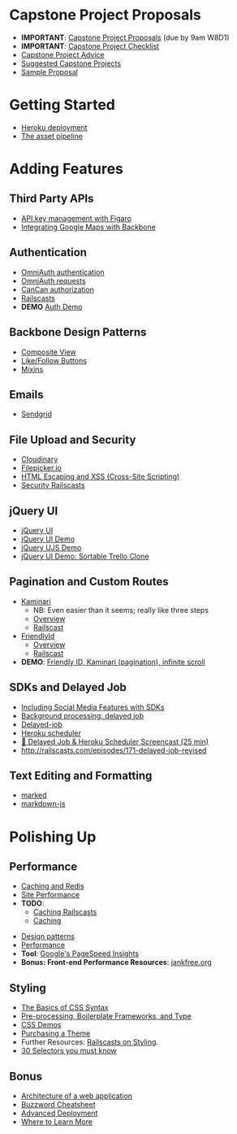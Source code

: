 # Capstone Project Proposals
* **IMPORTANT**: [Capstone Project Proposals][project-proposals] (due by 9am W8D1)
* **IMPORTANT**: [Capstone Project Checklist][capstone-check]
* [Capstone Project Advice][capstone-projects]
* [Suggested Capstone Projects][good-projects]
* [Sample Proposal][sample-proposal]

[capstone-check]: ./readings/capstone-checklist.md
[good-projects]: https://github.com/appacademy/backbone-curriculum/blob/master/w7d3/projects-to-clone.md
[capstone-projects]: ./capstone-projects/capstone-projects.md
[project-proposals]: ./capstone-projects/capstone-project-proposal.md
[sample-proposal]: https://github.com/appacademy/sample-project-proposal

# Getting Started
* [Heroku deployment][heroku-deployment]
* [The asset pipeline][asset-pipeline]

[heroku-deployment]: ./readings/heroku-deployment.md
[asset-pipeline]: ./readings/asset-pipeline.md

# Adding Features

## Third Party APIs
* [API key management with Figaro][figaro]
* [Integrating Google Maps with Backbone][google-maps-demo]

[figaro]: ./readings/figaro.md
[google-maps-demo]: https://github.com/appacademy/google-maps-demo

## Authentication
* [OmniAuth authentication][omniauth]
* [OmniAuth requests][omniauth-ii]
* [CanCan authorization][cancan]
* [Railscasts][auth-railscasts]
* **DEMO** [Auth Demo][omniauth-devise-demo]

[omniauth]: ./readings/omniauth.md
[omniauth-ii]: ./readings/omniauth-ii.md
[cancan]: ./readings/cancan.md
[facebook-login]: ./readings/facebook-login.md
[auth-railscasts]: ./readings/auth-railscasts.md
[omniauth-devise-demo]: https://github.com/appacademy/OmniAuthDevise

## Backbone Design Patterns
* [Composite View][composite-view]
* [Like/Follow Buttons][likes-demo]
* [Mixins][backbone-mixins]

[composite-view]: https://github.com/appacademy/composite_view
[likes-demo]: https://github.com/appacademy/like-button-demo
[backbone-mixins]: ./readings/backbone-mixins.md

## Emails
* [Sendgrid][sendgrid]

[sendgrid]: ./readings/sendgrid.md

## File Upload and Security
* [Cloudinary][cloudinary-demo]
* [Filepicker.io][filepicker]
* [HTML Escaping and XSS (Cross-Site Scripting)][HTML Escaping]
* [Security Railscasts][security-railscasts]

[cloudinary-demo]: https://github.com/appacademy/cloudinary_demo
[security-railscasts]: ./readings/security-railscasts.md
[filepicker]: ./readings/filepicker.md
[HTML Escaping]: ./readings/xss.md

## jQuery UI
* [jQuery UI][jquery-ui]
* [jQuery UI Demo][jquery-ui-demo]
* [jQuery UJS Demo][jquery-ujs-demo]
* [jQuery UI Demo: Sortable Trello Clone][jquery-ui-sortable-demo]

[jquery-ui]: ./readings/jquery_ui.md
[jquery-ui-demo]: https://github.com/appacademy/jQueryUI
[jquery-ujs-demo]: https://github.com/jonathanlemuel/rails-ujs-demo
[jquery-ui-sortable-demo]: https://github.com/appacademy/jquery-ui-sortable-demo

## Pagination and Custom Routes
* [Kaminari][kaminari-github]
    * NB: Even easier than it seems; really like three steps
    * [Overview][kaminari-overview]
    * [Railscast][kaminari-railscast]
* [FriendlyId][friendly-id-github]
    * [Overview][friendly-id-overview]
    * [Railscast][friendly-id-railscast]
* **DEMO**: [Friendly ID, Kaminari (pagination), infinite scroll][friendly-kaminari-delayed-demo]

[kaminari-github]: https://github.com/amatsuda/kaminari
[kaminari-overview]: ./readings/kaminari.md
[kaminari-railscast]: http://railscasts.com/episodes/254-pagination-with-kaminari
[friendly-id-github]: https://github.com/norman/friendly_id
[friendly-id-overview]: ./readings/friendly-id.md
[friendly-id-railscast]: http://railscasts.com/episodes/314-pretty-urls-with-friendlyid
[friendly-kaminari-delayed-demo]: https://github.com/appacademy/friendly-kaminari-demo

## SDKs and Delayed Job
* [Including Social Media Features with SDKs][sdks]
* [Background processing: delayed job][delayed-job]
* [Delayed-job][delayed-job-overview]
* [Heroku scheduler][heroku-scheduler]
* [:movie_camera:  Delayed Job & Heroku Scheduler Screencast (25 min)][delayed-job-screencast]
* http://railscasts.com/episodes/171-delayed-job-revised

[sdks]: ./readings/sdks.md
[delayed-job]: ./readings/delayed-job.md
[delayed-job-overview]: ./readings/delayed-job-2.md
[heroku-scheduler]: ./readings/heroku-scheduler.md
[delayed-job-screencast]: http://vimeo.com/groups/appacademy/videos/96533711

## Text Editing and Formatting
* [marked][marked]
* [markdown-js][markdown-js]

[marked]: https://github.com/chjj/marked
[markdown-js]: https://github.com/evilstreak/markdown-js

# Polishing Up

## Performance
* [Caching and Redis][redis]
* [Site Performance][performance]
* **TODO**:
    * [Caching Railscasts][caching-railscasts]
    * [Caching][caching]

[redis]: ./readings/redis.md
[caching-railscasts]: ./readings/caching-railscasts.md
[caching]: ./readings/caching.md
[performance]: http://developer.yahoo.com/performance/rules.html

* [Design patterns][design-patterns]
* [Performance][yahoo-performance]
* **Tool**: [Google's PageSpeed Insights][pagespeed]
* **Bonus: Front-end Performance Resources**: [jankfree.org][jankfree]

[design-patterns]:./readings/design_patterns.md
[yahoo-performance]: https://developer.yahoo.com/performance/rules.html
[pagespeed]: https://developers.google.com/speed/pagespeed/insights/
[jankfree]: http://jankfree.org/

## Styling
* [The Basics of CSS Syntax][css-overview]
* [Pre-processing, Boilerplate Frameworks, and Type][sass-bootstrap-type]
* [CSS Demos][css-demos]
* [Purchasing a Theme][themes]
* Further Resources: [Railscasts on Styling][styling-railscasts].
* [30 Selectors you must know][30-selectors]

[css-overview]: ./readings/css.md
[css-demos]: https://github.com/jonathanlemuel/css-demos
[styling-railscasts]: ./readings/styling-railscasts.md
[sass-bootstrap-type]: ./readings/sass-bootstrap-typography.md
[themes]: ./readings/themes.md
[30-selectors]: http://code.tutsplus.com/tutorials/the-30-css-selectors-you-must-memorize--net-16048

## Bonus

* [Architecture of a web application](deprecated/web-app-architecture.md)
* [Buzzword Cheatsheet][buzzwords]
* [Advanced Deployment][adv-deploy]
* [Where to Learn More][learn-more]

[buzzwords]: ./readings/buzzwords.md
[adv-deploy]:./readings/advanced_deployment.md
[learn-more]:./readings/learn_more.md

